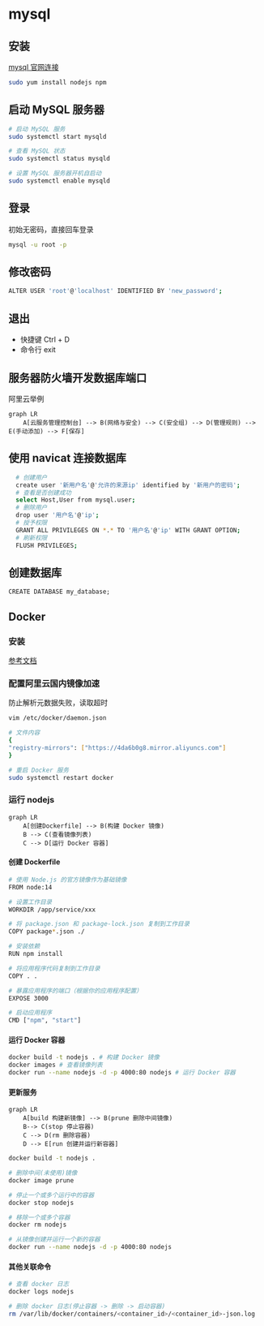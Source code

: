 # mysql

## 安装

[mysql 官网连接](https://www.mysql.com/downloads/)

```bash
sudo yum install nodejs npm
```

## 启动 MySQL 服务器

```bash
# 启动 MySQL 服务
sudo systemctl start mysqld

# 查看 MySQL 状态
sudo systemctl status mysqld

# 设置 MySQL 服务器开机自启动
sudo systemctl enable mysqld
```

## 登录

初始无密码，直接回车登录

```bash
mysql -u root -p
```

## 修改密码

```bash
ALTER USER 'root'@'localhost' IDENTIFIED BY 'new_password';
```

## 退出

- 快捷键 Ctrl + D
- 命令行 exit

## 服务器防火墙开发数据库端口

阿里云举例

```mermaid
graph LR
    A[云服务管理控制台] --> B(网络与安全) --> C(安全组) --> D(管理规则) --> E(手动添加) --> F[保存]
```

## 使用 navicat 连接数据库

```bash
  # 创建用户
  create user '新用户名'@'允许的来源ip' identified by '新用户的密码';
  # 查看是否创建成功
  select Host,User from mysql.user;
  # 删除用户
  drop user '用户名'@'ip';
  # 授予权限
  GRANT ALL PRIVILEGES ON *.* TO '用户名'@'ip' WITH GRANT OPTION;
  # 刷新权限
  FLUSH PRIVILEGES;
```

## 创建数据库

```mysql
CREATE DATABASE my_database;
```

## Docker

### 安装

[参考文档](https://help.aliyun.com/zh/ecs/use-cases/deploy-and-use-docker-on-alibaba-cloud-linux-2-instances?spm=5176.ecscore_server.top-nav.8.11344df519zkWv&scm=20140722.S_help%40%40%E6%96%87%E6%A1%A3%40%4051853.S_RQW%40ag0%2BBB2%40ag0%2BBB1%40ag0%2Bhot%2Bos0.ID_51853-RL_docker~DAS~compose-LOC_console~UND~help-OR_ser-V_3-P0_3)

### 配置阿里云国内镜像加速

防止解析元数据失败，读取超时

```bash
vim /etc/docker/daemon.json

# 文件内容
{
"registry-mirrors": ["https://4da6b0g8.mirror.aliyuncs.com"]
}

# 重启 Docker 服务
sudo systemctl restart docker
```

### 运行 nodejs

```mermaid
graph LR
    A[创建Dockerfile] --> B(构建 Docker 镜像)
    B --> C(查看镜像列表)
    C --> D[运行 Docker 容器]
```

#### 创建 Dockerfile

```bash
# 使用 Node.js 的官方镜像作为基础镜像
FROM node:14

# 设置工作目录
WORKDIR /app/service/xxx

# 将 package.json 和 package-lock.json 复制到工作目录
COPY package*.json ./

# 安装依赖
RUN npm install

# 将应用程序代码复制到工作目录
COPY . .

# 暴露应用程序的端口（根据你的应用程序配置）
EXPOSE 3000

# 启动应用程序
CMD ["npm", "start"]
```

#### 运行 Docker 容器

```bash
docker build -t nodejs . # 构建 Docker 镜像
docker images # 查看镜像列表
docker run --name nodejs -d -p 4000:80 nodejs # 运行 Docker 容器
```

#### 更新服务

```mermaid
graph LR
    A[build 构建新镜像] --> B(prune 删除中间镜像)
    B--> C(stop 停止容器)
    C --> D(rm 删除容器)
    D --> E[run 创建并运行新容器]
```

```bash
docker build -t nodejs .

# 删除中间(未使用)镜像
docker image prune

# 停止一个或多个运行中的容器
docker stop nodejs

# 移除一个或多个容器
docker rm nodejs

# 从镜像创建并运行一个新的容器
docker run --name nodejs -d -p 4000:80 nodejs
```

#### 其他关联命令

```bash
# 查看 docker 日志
docker logs nodejs

# 删除 docker 日志(停止容器 -> 删除 -> 启动容器)
rm /var/lib/docker/containers/<container_id>/<container_id>-json.log
```
